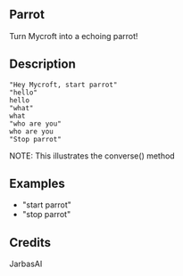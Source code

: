 ## Parrot

Turn Mycroft into a echoing parrot!

## Description

    "Hey Mycroft, start parrot"
    "hello"
    hello
    "what"
    what
    "who are you"
    who are you
    "Stop parrot"

NOTE: This illustrates the converse() method

## Examples
* "start parrot"
* "stop parrot"

## Credits

JarbasAI
